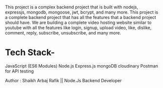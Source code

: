 

This project is a complex backend project that is built with nodejs, expressjs, mongodb, mongoose, jwt, bcrypt, and many more. This project is a complete backend project that has all the features that a backend project should have. We are building a complete video hosting website similar to youtube with all the features like login, signup, upload video, like, dislike, comment, reply, subscribe, unsubscribe, and many more.

# Tech Stack-
JavaScript (ES6 Modules)
Node.js
Express.js
mongoDB
cloudinary
Postman for API testing

Author : Shaikh Arbaj Rafik || Node.Js Backend Developer




